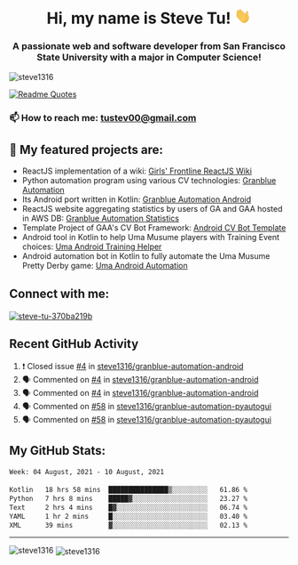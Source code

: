 <h1 align="center">Hi, my name is Steve Tu! <img src="wave.gif" alt="Wave" width="30px" /></h1>
<h3 align="center">A passionate web and software developer from San Francisco State University with a major in Computer Science!</h3>

<p align="left"> <img src="https://komarev.com/ghpvc/?username=steve1316&label=Profile%20views&color=0e75b6&style=flat" alt="steve1316" /> </p>

[![Readme Quotes](https://quotes-github-readme.vercel.app/api?type=horizontal)](https://github.com/piyushsuthar/github-readme-quotes)

### 📫 How to reach me: **tustev00@gmail.com**

## 🔭 My featured projects are:
- ReactJS implementation of a wiki: [Girls' Frontline ReactJS Wiki](https://github.com/steve1316/gfl-reactjs-wiki)
- Python automation program using various CV technologies: [Granblue Automation](https://github.com/steve1316/granblue-automation-pyautogui)
- Its Android port written in Kotlin: [Granblue Automation Android](https://github.com/steve1316/granblue-automation-android)
- ReactJS website aggregating statistics by users of GA and GAA hosted in AWS DB: [Granblue Automation Statistics](https://github.com/steve1316/granblue-automation-aws-statistics)
- Template Project of GAA's CV Bot Framework: [Android CV Bot Template](https://github.com/steve1316/android-cv-bot-template)
- Android tool in Kotlin to help Uma Musume players with Training Event choices: [Uma Android Training Helper](https://github.com/steve1316/uma-android-training-helper)
- Android automation bot in Kotlin to fully automate the Uma Musume Pretty Derby game: [Uma Android Automation](https://github.com/steve1316/uma-android-automation)

## Connect with me:

<p align="left">
<a href="https://linkedin.com/in/steve-tu-370ba219b" target="blank"><img align="center" src="https://cdn.jsdelivr.net/npm/simple-icons@3.0.1/icons/linkedin.svg" alt="steve-tu-370ba219b" height="30" width="40" /></a>
</p>

## Recent GitHub Activity

<!--START_SECTION:activity-->
1. ❗️ Closed issue [#4](https://github.com/steve1316/granblue-automation-android/issues/4) in [steve1316/granblue-automation-android](https://github.com/steve1316/granblue-automation-android)
2. 🗣 Commented on [#4](https://github.com/steve1316/granblue-automation-android/issues/4) in [steve1316/granblue-automation-android](https://github.com/steve1316/granblue-automation-android)
3. 🗣 Commented on [#4](https://github.com/steve1316/granblue-automation-android/issues/4) in [steve1316/granblue-automation-android](https://github.com/steve1316/granblue-automation-android)
4. 🗣 Commented on [#58](https://github.com/steve1316/granblue-automation-pyautogui/issues/58) in [steve1316/granblue-automation-pyautogui](https://github.com/steve1316/granblue-automation-pyautogui)
5. 🗣 Commented on [#58](https://github.com/steve1316/granblue-automation-pyautogui/issues/58) in [steve1316/granblue-automation-pyautogui](https://github.com/steve1316/granblue-automation-pyautogui)
<!--END_SECTION:activity-->

## My GitHub Stats:

<!--START_SECTION:waka-->
```text
Week: 04 August, 2021 - 10 August, 2021

Kotlin   18 hrs 58 mins  ███████████████▒░░░░░░░░░   61.86 % 
Python   7 hrs 8 mins    █████▓░░░░░░░░░░░░░░░░░░░   23.27 % 
Text     2 hrs 4 mins    █▓░░░░░░░░░░░░░░░░░░░░░░░   06.74 % 
YAML     1 hr 2 mins     █░░░░░░░░░░░░░░░░░░░░░░░░   03.40 % 
XML      39 mins         ▓░░░░░░░░░░░░░░░░░░░░░░░░   02.13 % 
```
<!--END_SECTION:waka-->

---

<p><img align="left" src="https://github-readme-stats.vercel.app/api/top-langs?username=steve1316&show_icons=true&locale=en&layout=compact&theme=radical" alt="steve1316" /></p>

<p>&nbsp;<img align="center" src="https://github-readme-stats.vercel.app/api?username=steve1316&show_icons=true&locale=en&count_private=true&theme=radical" alt="steve1316" /></p>
